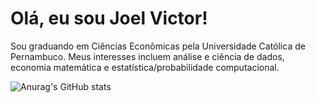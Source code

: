 # Olá, eu sou Joel Victor!

Sou graduando em Ciências Econômicas pela Universidade Católica de Pernambuco. Meus interesses incluem análise e ciência de dados, economia matemática e estatística/probabilidade computacional.


![Anurag's GitHub stats](https://github-readme-stats.vercel.app/api?username=violonista&theme=synthwave&show_icons=true)

<!--
**Violonista/Violonista** is a ✨ _special_ ✨ repository because its `README.md` (this file) appears on your GitHub profile.

Here are some ideas to get you started:

- 🔭 I’m currently working on ...
- 🌱 I’m currently learning ...
- 👯 I’m looking to collaborate on ...
- 🤔 I’m looking for help with ...
- 💬 Ask me about ...
- 📫 How to reach me: ...
- 😄 Pronouns: ...
- ⚡ Fun fact: ...
-->
